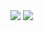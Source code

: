 <img src="https://github-readme-streak-stats.herokuapp.com/?user=CRSXon">
<img src="https://activity-graph.herokuapp.com/graph?username=CRSXon&bg_color=FFFFFF&color=000000&line=AAAAAA">
